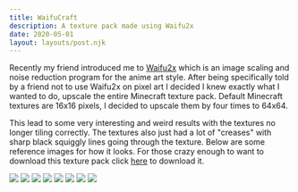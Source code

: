 ```yaml
---
title: WaifuCraft
description: A texture pack made using Waifu2x
date: 2020-05-01
layout: layouts/post.njk
---
```


Recently my friend introduced me to [Waifu2x](https://github.com/nagadomi/waifu2x) which is an image scaling and noise reduction program for the anime art style. After being specifically told by a friend not to use Waifu2x on pixel art I decided I knew exactly what I wanted to do, upscale the entire Minecraft texture pack. Default Minecraft textures are 16x16 pixels, I decided to upscale them by four times to 64x64.

This lead to some very interesting and weird results with the textures no longer tiling correctly. The textures also just had a lot of "creases" with sharp black squiggly lines going through the texture. Below are some reference images for how it looks. For those crazy enough to want to download this texture pack click [here](/resources/WaifuCraft/WaifuCraft.zip) to download it.

![](/resources/WaifuCraft/WaifuCraft%20(1).jpg)
![](/resources/WaifuCraft/WaifuCraft%20(4).jpg)
![](/resources/WaifuCraft/WaifuCraft%20(5).jpg)
![](/resources/WaifuCraft/WaifuCraft%20(7).jpg)
![](/resources/WaifuCraft/WaifuCraft%20(11).jpg)
![](/resources/WaifuCraft/WaifuCraft%20(15).jpg)
![](/resources/WaifuCraft/WaifuCraft%20(18).jpg)
![](/resources/WaifuCraft/WaifuCraft%20(19).jpg)